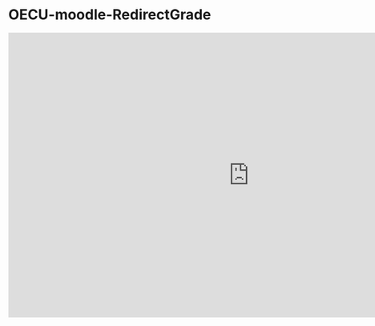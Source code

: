 # OECU-moodle-RedirectGrade
<iframe src="https://docs.google.com/presentation/d/e/2PACX-1vTj0Am9Shq_v8Dmtfh-pKJf9LsvvX1BOllSWdvTAMlFdwkD8PyXyBEIKZKsLJzDCtnBz1XxYwMBwEQS/embed?start=false&loop=false&delayms=3000" frameborder="0" width="960" height="569" allowfullscreen="true" mozallowfullscreen="true" webkitallowfullscreen="true"></iframe>
